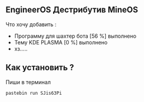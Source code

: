 
## EngineerOS Дестрибутив MineOS

Что хочу добавить :
- Программу для шахтер бота [56 %] выполнено
- Тему KDE PLASMA [0 %] выполнено 
- хз.....

## Как установить ?

Пиши в терминал 

	pastebin run SJis63Pi
